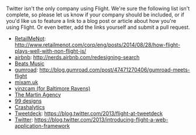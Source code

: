 Twitter isn't the only company using Flight. We're sure the following list isn't complete, so please let us know if your company should be included, or if you'd like us to feature a link to a blog post or article about how you're using Flight. Or even better, add the links yourself and submit a pull request.

* [RetailMeNot](https://www.retailmenot.com/): http://www.retailmenot.com/corp/eng/posts/2014/08/28/how-flight-plays-well-with-non-flight-js/
* [airbnb](https://www.airbnb.com): http://nerds.airbnb.com/redesigning-search
* [Beats Music](http://www.beatsmusic.com/)
* [gumroad](https://gumroad.com/): http://blog.gumroad.com/post/47471270406/gumroad-meets-flight
* [mixam.uk](https://mixam.co.uk)
* [yinzcam (for Baltimore Ravens)](http://www.yinzcam.com/apps/nfl/bal)
* [The Martin Agency](http://www.martinagency.com)
* [99 designs](http://99designs.com/)
* [Crashalytics](http://try.crashlytics.com/)
* [Tweetdeck](https://tweetdeck.twitter.com/): https://blog.twitter.com/2013/flight-at-tweetdeck
* [Twitter](https://twitter.com/): https://blog.twitter.com/2013/introducing-flight-a-web-application-framework
